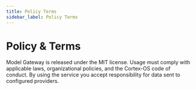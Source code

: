 ```yaml
---
title: Policy Terms
sidebar_label: Policy Terms
---
```


# Policy & Terms

Model Gateway is released under the MIT license. Usage must comply with applicable laws, organizational policies, and the Cortex-OS code of conduct. By using the service you accept responsibility for data sent to configured providers.
